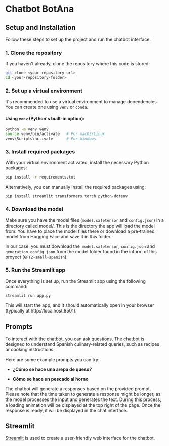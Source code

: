 # Chatbot BotAna


## Setup and Installation

Follow these steps to set up the project and run the chatbot interface:

### 1. Clone the repository
If you haven't already, clone the repository where this code is stored:
```bash
git clone <your-repository-url>
cd <your-repository-folder>
```

### 2. Set up a virtual environment
It's recommended to use a virtual environment to manage dependencies. You can create one using `venv` or `conda`.

#### Using `venv` (Python's built-in option):
```bash
python -m venv venv
source venv/bin/activate   # For macOS/Linux
venv\Scripts\activate      # For Windows
```

### 3. Install required packages
With your virtual environment activated, install the necessary Python packages:

``` bash
pip install -r requirements.txt
```
Alternatively, you can manually install the required packages using:

``` bash
pip install streamlit transformers torch python-dotenv
```

### 4. Download the model

Make sure you have the model files (`model.safetensor` and `config.json`) in a directory called model/. This is the directory the app will load the model from. You have to place the model files there or download a pre-trained model from Hugging Face and save it in this folder.

In our case, you must download the` model.safetensor`, `config.json` and `generation_config.json` from the model folder found in the inform of this proyect (`GPT2-small-spanish`).

### 5. Run the Streamlit app
Once everything is set up, run the Streamlit app using the following command:

```bash
streamlit run app.py
```

This will start the app, and it should automatically open in your browser (typically at http://localhost:8501).

## Prompts

To interact with the chatbot, you can ask questions. The chatbot is designed to understand Spanish culinary-related queries, such as recipes or cooking instructions.

Here are some example prompts you can try:

- **¿Cómo se hace una arepa de queso?**  

- **Cómo se hace un pescado al horno**  

The chatbot will generate a responses based on the provided prompt. Please note that the time taken to generate a response might be longer, as the model processes the input and generates the text. During this process, a loading animation will be displayed at the top right of the page. Once the response is ready, it will be displayed in the chat interface.




## Streamlit
[Streamlit](https://streamlit.io/)  is used to create a user-friendly web interface for the chatbot.